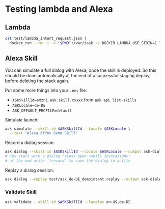 # Testing lambda and Alexa
## Lambda
```bash
cat test/lambda_intent_request.json |
  docker run --rm -i -v "$PWD":/var/task -e DOCKER_LAMBDA_USE_STDIN=1 lambci/lambda:go1.x deploy/app
```

## Alexa Skill
You can simulate a full dialog with Alexa, once the skill is deployed.
So this should be done automatically at the end of a successful staging deploy, before deleting the stack again.

Put some more things into your `.env` file:
* `ASKSkillId=amzn1.ask.skill.xxxxx` from `ask api list-skills`
* `ASKLocale=de-DE`
* `ASK_DEFAULT_PROFILE=default`

Simulate launch:
```bash
ask simulate --skill-id $ASKSkillId --locale $ASKLocale \
  --text "Alexa öffne Demo Skill"
```

Record a dialog session:
```bash
ask dialog --skill-id $ASKSkillId --locale $ASKLocale --output ask-dialog.log
# now start with a dialog "alexa open <skill invocation>"
# at the end write `!record` to save the dialog to a file   
```

Replay a dialog session:
```bash
ask dialog --replay test/ask_de-DE_demointent.replay --output ask-dialog.log
```

### Validate Skill
```bash
ask validate --skill-id $ASKSkillId --locales en-US,de-DE
```